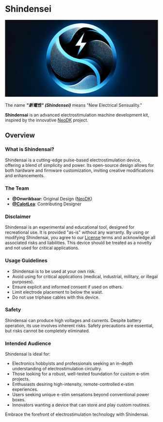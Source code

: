 # Shindensei

![Banner](img/banner.png)

The name ***"新電性" (Shindensei)*** means "New Electrical Sensuality."

**Shindensai** is an advanced electrostimulation machine development kit, inspired by the innovative 
[NeoDK](https://github.com/Onwrikbaar/NeoDK) project.


## Overview

### What is Shindensai?
Shindensai is a cutting-edge pulse-based electrostimulation device, offering a blend of simplicity and power. Its open-source design allows for both hardware and firmware customization, inviting creative modifications and enhancements.

### The Team
- **@Onwrikbaar**: Original Design ([NeoDK](https://github.com/Onwrikbaar/NeoDK))
- **[@CalotLea](https://twitter.com/CalotLea)**: Contributing Designer

### Disclaimer
Shindensai is an experimental and educational tool, designed for recreational use. It is provided "as-is" without any warranty. By using or modifying Shindensai, you agree to our [License](LICENSE.txt) terms and acknowledge all associated risks and liabilities. This device should be treated as a novelty and not used for critical applications.

### Usage Guidelines
- Shindensai is to be used at your own risk.
- Avoid using for critical applications (medical, industrial, military, or illegal purposes).
- Ensure explicit and informed consent if used on others.
- Limit electrode placement to below the waist.
- Do not use triphase cables with this device.

### Safety
Shindensai can produce high voltages and currents. Despite battery operation, its use involves inherent risks. Safety precautions are essential, but risks cannot be completely eliminated.

### Intended Audience
Shindensai is ideal for:
- Electronics hobbyists and professionals seeking an in-depth understanding of electrostimulation circuitry.
- Those looking for a robust, well-tested foundation for custom e-stim projects.
- Enthusiasts desiring high-intensity, remote-controlled e-stim experiences.
- Users seeking unique e-stim sensations beyond conventional power boxes.
- Innovators wanting a device that can store and play custom routines.

Embrace the forefront of electrostimulation technology with Shindensai.

